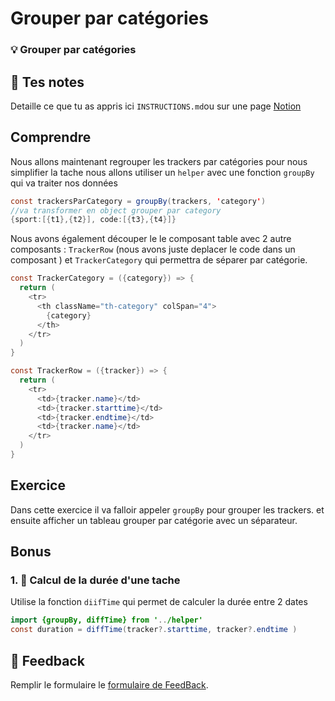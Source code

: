 # Grouper par catégories
### 💡 Grouper par catégories

## 📝 Tes notes

Detaille ce que tu as appris ici `INSTRUCTIONS.md`ou sur une page [Notion](https://go.mikecodeur.com/course-notes-template)

## Comprendre

Nous allons maintenant regrouper les trackers par catégories pour nous simplifier la tache nous allons utiliser un `helper` avec une fonction `groupBy` qui va traiter nos données

```java
const trackersParCategory = groupBy(trackers, 'category')
//va transformer en object grouper par category 
{sport:[{t1},{t2}], code:[{t3},{t4}]}

```

Nous avons également découper le le composant table avec 2 autre composants : `TrackerRow` (nous avons juste deplacer le code dans un composant ) et `TrackerCategory` qui permettra de séparer par catégorie.

```java
const TrackerCategory = ({category}) => {
  return (
    <tr>
      <th className="th-category" colSpan="4">
        {category}
      </th>
    </tr>
  )
}

const TrackerRow = ({tracker}) => {
  return (
    <tr>
      <td>{tracker.name}</td>
      <td>{tracker.starttime}</td>
      <td>{tracker.endtime}</td>
      <td>{tracker.name}</td>
    </tr>
  )
}
```

## Exercice

Dans cette exercice il va falloir appeler `groupBy` pour grouper les trackers. et ensuite afficher un tableau grouper par catégorie avec un séparateur.

## Bonus

### 1. 🚀 Calcul de la durée d'une tache

Utilise la fonction `diifTime` qui permet de calculer la durée entre 2 dates 

```java
import {groupBy, diffTime} from '../helper'
const duration = diffTime(tracker?.starttime, tracker?.endtime )
```

## 🐜 Feedback

Remplir le formulaire le [formulaire de FeedBack](https://go.mikecodeur.com/cours-react-avis).